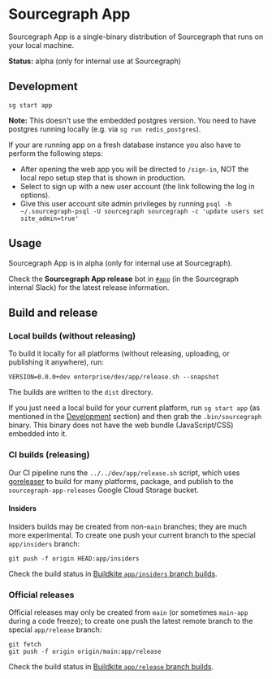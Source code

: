 # Sourcegraph App

Sourcegraph App is a single-binary distribution of Sourcegraph that runs on your local machine.

**Status:** alpha (only for internal use at Sourcegraph)

## Development

```shell
sg start app
```

**Note:** This doesn't use the embedded postgres version. You need to have postgres running locally (e.g. via `sg run redis_postgres`).

If your are running app on a fresh database instance you also have to perform the following steps:

- After opening the web app you will be directed to `/sign-in`, NOT the local repo setup step that is shown in production.
- Select to sign up with a new user account (the link following the log in options).
- Give this user account site admin privileges by running `psql -h ~/.sourcegraph-psql -U sourcegraph sourcegraph -c 'update users set site_admin=true'`

## Usage

Sourcegraph App is in alpha (only for internal use at Sourcegraph).

Check the **Sourcegraph App release** bot in [`#app`](https://app.slack.com/client/T02FSM7DL/C04F9E7GUDP) (in the Sourcegraph internal Slack) for the latest release information.

## Build and release

### Local builds (without releasing)

To build it locally for all platforms (without releasing, uploading, or publishing it anywhere), run:

```shell
VERSION=0.0.0+dev enterprise/dev/app/release.sh --snapshot
```

The builds are written to the `dist` directory.

If you just need a local build for your current platform, run `sg start app` (as mentioned in the [Development](#development) section) and then grab the `.bin/sourcegraph` binary. This binary does not have the web bundle (JavaScript/CSS) embedded into it.

### CI builds (releasing)

Our CI pipeline runs the `../../dev/app/release.sh` script, which uses [goreleaser](https://goreleaser.com/) to build for many platforms, package, and publish to the `sourcegraph-app-releases` Google Cloud Storage bucket.

#### Insiders

Insiders builds may be created from non-`main` branches; they are much more experimental. To create one push your current branch to the special `app/insiders` branch:

```shell
git push -f origin HEAD:app/insiders
```

Check the build status in [Buildkite `app/insiders` branch builds](https://buildkite.com/sourcegraph/sourcegraph/builds?branch=app%2Finsiders).

### Official releases

Official releases may only be created from `main` (or sometimes `main-app` during a code freeze); to create one push the latest remote branch to the special `app/release` branch:

```shell
git fetch
git push -f origin origin/main:app/release
```

Check the build status in [Buildkite `app/release` branch builds](https://buildkite.com/sourcegraph/sourcegraph/builds?branch=app%2Frelease).
